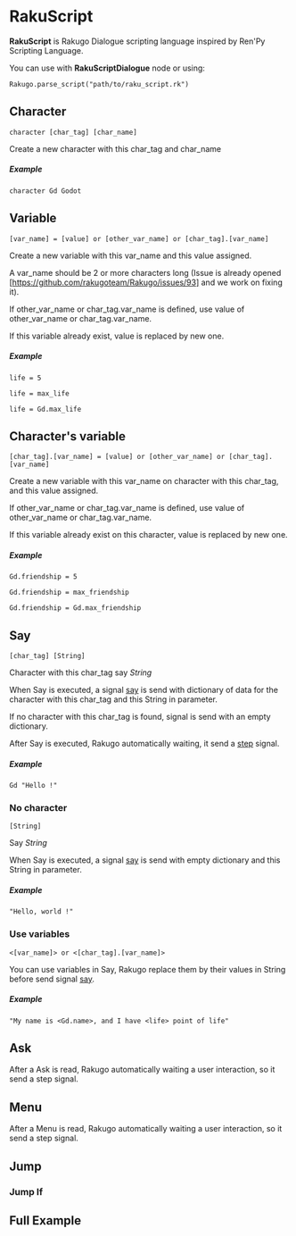 # RakuScript

**RakuScript** is Rakugo Dialogue scripting language inspired by Ren'Py Scripting Language.

You can use with **RakuScriptDialogue** node or using:
```gdscript
Rakugo.parse_script("path/to/raku_script.rk")
```

## Character
```character [char_tag] [char_name]```

Create a new character with this char_tag and char_name

##### Example

```character Gd Godot```
## Variable
```[var_name] = [value] or [other_var_name] or [char_tag].[var_name]```

Create a new variable with this var_name and this value assigned.

A var_name should be 2 or more characters long (Issue is already opened [https://github.com/rakugoteam/Rakugo/issues/93] and we work on fixing it).

If other_var_name or char_tag.var_name is defined, use value of other_var_name or char_tag.var_name.

If this variable already exist, value is replaced by new one.

##### Example

```life = 5```

```life = max_life```

```life = Gd.max_life```
## Character's variable
```[char_tag].[var_name] = [value] or [other_var_name] or [char_tag].[var_name]```

Create a new variable with this var_name on character with this char_tag, and this value assigned.

If other_var_name or char_tag.var_name is defined, use value of other_var_name or char_tag.var_name.

If this variable already exist on this character, value is replaced by new one.

##### Example

```Gd.friendship = 5```

```Gd.friendship = max_friendship```

```Gd.friendship = Gd.max_friendship```
## Say
```[char_tag] [String]```

Character with this char_tag say *String*

When Say is executed, a signal [say] is send with dictionary of data for the character with this char_tag and this String in parameter.

If no character with this char_tag is found, signal is send with an empty dictionary.

After Say is executed, Rakugo automatically waiting, it send a [step] signal.

##### Example

```Gd "Hello !"```
### No character
```[String]```

Say *String*

When Say is executed, a signal [say] is send with empty dictionary and this String in parameter.

##### Example

```"Hello, world !"```
### Use variables
```<[var_name]> or <[char_tag].[var_name]>```

You can use variables in Say, Rakugo replace them by their values in String before send signal [say].

##### Example

```"My name is <Gd.name>, and I have <life> point of life"```
## Ask
After a Ask is read, Rakugo automatically waiting a user interaction, so it send a step signal.

## Menu
After a Menu is read, Rakugo automatically waiting a user interaction, so it send a step signal.

## Jump
### Jump If
## Full Example

[#93]: https://github.com/rakugoteam/Rakugo/issues/93
[say]: rakugo_singleton.md#say-characterdictionary-textstring
[step]: rakugo_singleton.md#step